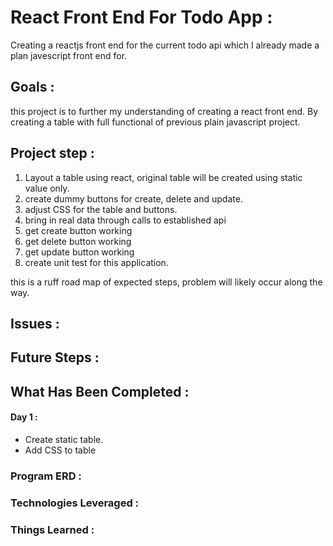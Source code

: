 # React Front End For Todo App :

Creating a reactjs front end for the current todo api which I already made a plan javescript front end for. 

## Goals : 
this project is to further my understanding of creating a react front end. By creating a table with full functional of 
previous plain javascript project.

## Project step :
1. Layout a table using react, original table will be created using static value only. 
2. create dummy buttons for create, delete and update.
3. adjust CSS for the table and buttons.
4. bring in real data through calls to established api
5. get create button working
6. get delete button working
7. get update button working
8. create unit test for this application. 

this is a ruff road map of expected steps, problem will likely occur along the way.

## Issues :

## Future Steps :

## What Has Been Completed :

#### Day 1 :
* Create static table.
* Add CSS to table

### Program ERD :

### Technologies Leveraged :

### Things Learned :